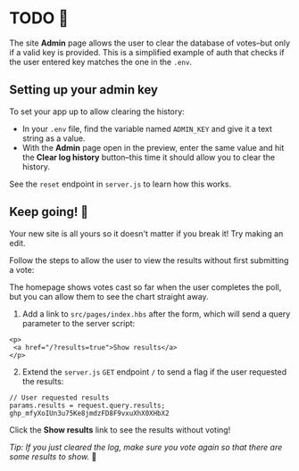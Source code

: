 # TODO 🚧

The site __Admin__ page allows the user to clear the database of votes–but only if a valid key is provided. This is a simplified example of auth that checks if the user entered key matches the one in the `.env`.

## Setting up your admin key

To set your app up to allow clearing the history:

* In your `.env` file, find the variable named `ADMIN_KEY` and give it a text string as a value.
* With the __Admin__ page open in the preview, enter the same value and hit the __Clear log history__ button–this time it should allow you to clear the history.

See the `reset` endpoint in `server.js` to learn how this works.

## Keep going! 🚀

Your new site is all yours so it doesn't matter if you break it! Try making an edit.

Follow the steps to allow the user to view the results without first submitting a vote:

The homepage shows votes cast so far when the user completes the poll, but you can allow them to see the chart straight away.

1. Add a link to `src/pages/index.hbs` after the form, which will send a query parameter to the server script:

```
<p>
 <a href="/?results=true">Show results</a>
</p>
```

2. Extend the `server.js` `GET` endpoint `/` to send a flag if the user requested the results:

```
// User requested results
params.results = request.query.results;
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
```

Click the __Show results__ link to see the results without voting!

_Tip: If you just cleared the log, make sure you vote again so that there are some results to show._ 🙈
